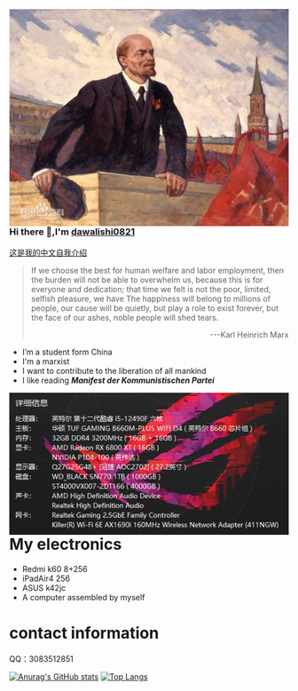 <img src="https://raw.githubusercontent.com/dawalishi0821/dawalishi0821/main/%E5%88%97%E5%AE%81.jpg" align="right">

### Hi there 👋,I'm [dawalishi0821](https://github.com/dawalishi0821)

[这是我的中文自我介绍](https://github.com/dawalishi0821/dawalishi0821/blob/main/README-zh-Hans.md)


> If we choose the best for human welfare and labor employment, then the burden will not be able to overwhelm us, because this is for everyone and dedication; that time we felt is not the poor, limited, selfish pleasure, we have The happiness will belong to millions of people, our cause will be quietly, but play a role to exist forever, but the face of our ashes, noble people will shed tears.
> <p align="right">---Karl Heinrich Marx</p>

- I’m a student form China
- I'm a marxist
- I want to contribute to the liberation of all mankind
- I like reading ***Manifest der Kommunistischen Partei***

<img src="https://raw.githubusercontent.com/dawalishi0821/dawalishi0821/main/%E7%94%B5%E8%84%91%E9%85%8D%E7%BD%AE.png" align="right">

My electronics
==

- Redmi k60 8+256
- iPadAir4 256
- ASUS k42jc
- A computer assembled by myself

contact information
==
QQ：3083512851

[![Anurag's GitHub stats](https://github-readme-stats.vercel.app/api?username=dawalishi0821&show_icons=true&theme=radical)](https://github.com/dawalishi0821)
[![Top Langs](https://github-readme-stats.vercel.app/api/top-langs/?username=dawalishi0821)](https://github.com/dawalishi0821/)
